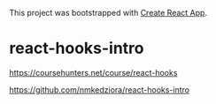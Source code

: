 This project was bootstrapped with [Create React App](https://github.com/facebook/create-react-app).

# react-hooks-intro

https://coursehunters.net/course/react-hooks

https://github.com/nmkedziora/react-hooks-intro
